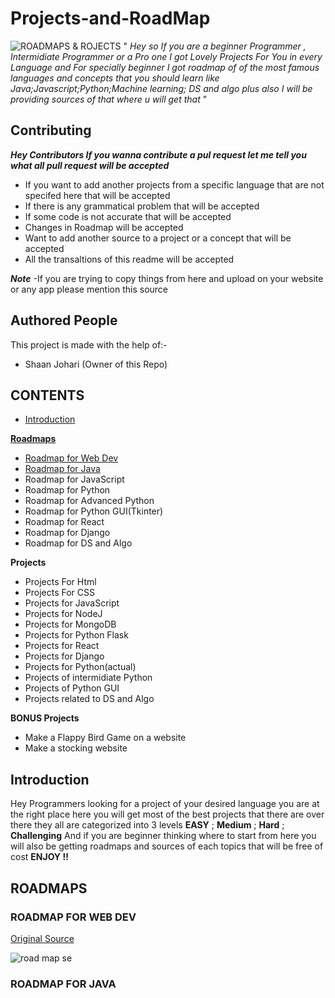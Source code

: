 # Projects-and-RoadMap
![ROADMAPS & ROJECTS](https://user-images.githubusercontent.com/75380879/111023721-a818dc00-8400-11eb-89a8-94ca74ba53a5.png)
" *Hey so If you are a beginner Programmer , Intermidiate Programmer or a Pro one I got Lovely Projects For You in every Language and For specially beginner I got roadmap of of the most famous languages and concepts that you should learn like Java;Javascript;Python;Machine learning; DS and algo plus also I will be providing sources of that where u will get that* "

## Contributing ##
***Hey Contributors If you wanna contribute a pul request let me tell you what all pull request will be accepted***
- If you want to add another projects from a specific language that are not specifed here that will be accepted
- If there is any grammatical problem that will be accepted
- If some code is not accurate that will be accepted
- Changes in Roadmap will be accepted
- Want to add another source to a project or a concept that will be accepted
- All the transaltions of this readme will be accepted

***Note*** -If you are trying to copy things from here and upload on your website or any app please mention this source

## Authored People ##
This project is made with the help of:-
- Shaan Johari (Owner of this Repo)

## CONTENTS ##
- [Introduction](#Introduction)

 [**Roadmaps**](#ROADMAPS)

- [Roadmap for Web Dev](https://github.com/ShaanJ20/Projects-and-RoadMap/blob/main/README.md#roadmap-for-web-dev)
- [Roadmap for Java](https://github.com/ShaanJ20/Projects-and-RoadMap/blob/main/README.md#roadmap-for-java)
- Roadmap for JavaScript
- Roadmap for Python
- Roadmap for Advanced Python
- Roadmap for Python GUI(Tkinter)
- Roadmap for React
- Roadmap for Django
- Roadmap for DS and Algo



**Projects**

- Projects For Html
- Projects For CSS
- Projects for JavaScript
- Projects for NodeJ
- Projects for MongoDB
- Projects for Python Flask
- Projects for React
- Projects for Django
- Projects for Python(actual)
- Projects of intermidiate Python
- Projects of Python GUI
- Projects related to DS and Algo


**BONUS Projects**

- Make a Flappy Bird Game on a website
- Make a stocking website

## Introduction ##

Hey Programmers looking for a project of your desired language you are at the right place here you will get most of the best projects that there are over there they all are categorized into 3 levels **EASY** ; **Medium** ; **Hard** ; **Challenging**
And if you are beginner thinking where to start from here you will also be getting roadmaps and sources of each topics that will be free of cost
**ENJOY !!**

## ROADMAPS ##

### ROADMAP FOR WEB DEV  ###
[Original Source](https://github.com/kamranahmedse/developer-roadmap)

![road map se](https://user-images.githubusercontent.com/75380879/112335250-15bae700-8ce2-11eb-8d0e-121828a3d57a.png)

### ROADMAP FOR JAVA ###






